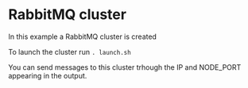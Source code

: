 # RabbitMQ cluster

In this example a RabbitMQ cluster is created

To launch the cluster run `. launch.sh`

You can send messages to this cluster trhough the
IP and NODE_PORT appearing in the output.
